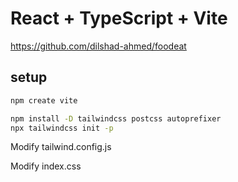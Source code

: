 # React + TypeScript + Vite

https://github.com/dilshad-ahmed/foodeat


## setup

```sh
npm create vite

npm install -D tailwindcss postcss autoprefixer
npx tailwindcss init -p
```

Modify tailwind.config.js

Modify index.css